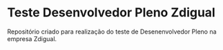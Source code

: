 # Teste Desenvolvedor Pleno Zdigual
Repositório criado para realização do teste de Desenenvolvedor Pleno na empresa Zdigual.

